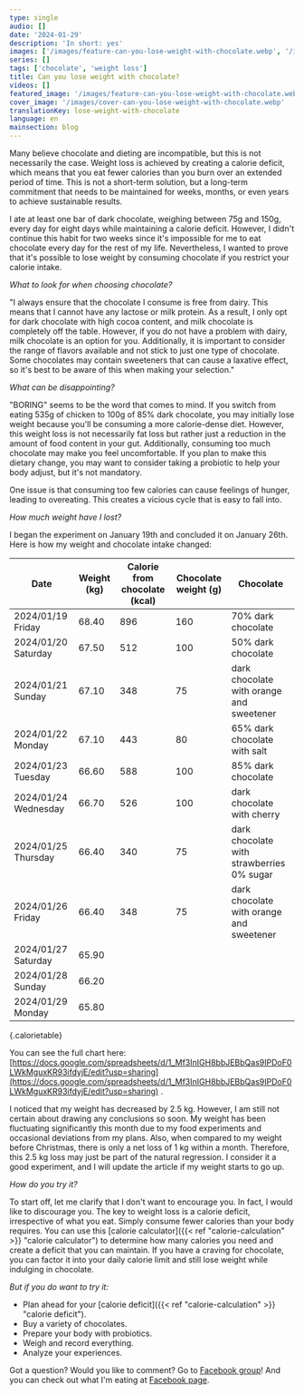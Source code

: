 ```yaml
---
type: single
audio: []
date: '2024-01-29'
description: 'In short: yes'
images: ['/images/feature-can-you-lose-weight-with-chocolate.webp', '/images/cover-can-you-lose-weight-with-chocolate.webp']
series: []
tags: ['chocolate', 'weight loss']
title: Can you lose weight with chocolate?
videos: []
featured_image: '/images/feature-can-you-lose-weight-with-chocolate.webp'
cover_image: '/images/cover-can-you-lose-weight-with-chocolate.webp'
translationKey: lose-weight-with-chocolate
language: en
mainsection: blog
---
```

Many believe chocolate and dieting are incompatible, but this is not necessarily the case. Weight loss is achieved by creating a calorie deficit, which means that you eat fewer calories than you burn over an extended period of time. This is not a short-term solution, but a long-term commitment that needs to be maintained for weeks, months, or even years to achieve sustainable results.

I ate at least one bar of dark chocolate, weighing between 75g and 150g, every day for eight days while maintaining a calorie deficit. However, I didn't continue this habit for two weeks since it's impossible for me to eat chocolate every day for the rest of my life. Nevertheless, I wanted to prove that it's possible to lose weight by consuming chocolate if you restrict your calorie intake.

*What to look for when choosing chocolate?*

"I always ensure that the chocolate I consume is free from dairy. This means that I cannot have any lactose or milk protein. As a result, I only opt for dark chocolate with high cocoa content, and milk chocolate is completely off the table. However, if you do not have a problem with dairy, milk chocolate is an option for you. Additionally, it is important to consider the range of flavors available and not stick to just one type of chocolate. Some chocolates may contain sweeteners that can cause a laxative effect, so it's best to be aware of this when making your selection."

*What can be disappointing?*

"BORING" seems to be the word that comes to mind. If you switch from eating 535g of chicken to 100g of 85% dark chocolate, you may initially lose weight because you'll be consuming a more calorie-dense diet. However, this weight loss is not necessarily fat loss but rather just a reduction in the amount of food content in your gut. Additionally, consuming too much chocolate may make you feel uncomfortable. If you plan to make this dietary change, you may want to consider taking a probiotic to help your body adjust, but it's not mandatory.

One issue is that consuming too few calories can cause feelings of hunger, leading to overeating. This creates a vicious cycle that is easy to fall into.

*How much weight have I lost?*

I began the experiment on January 19th and concluded it on January 26th. Here is how my weight and chocolate intake changed:

| Date                 | Weight (kg) | Calorie from chocolate (kcal) | Chocolate weight (g) | Chocolate                                 |
| -------------------- | ----------- | ----------------------------- | -------------------- | ----------------------------------------- |
| 2024/01/19 Friday    | 68.40       | 896                           | 160                  | 70% dark chocolate                        |
| 2024/01/20 Saturday  | 67.50       | 512                           | 100                  | 50% dark chocolate                        |
| 2024/01/21 Sunday    | 67.10       | 348                           | 75                   | dark chocolate with orange and sweetener  |
| 2024/01/22 Monday    | 67.10       | 443                           | 80                   | 65% dark chocolate with salt              |
| 2024/01/23 Tuesday   | 66.60       | 588                           | 100                  | 85% dark chocolate                        |
| 2024/01/24 Wednesday | 66.70       | 526                           | 100                  | dark chocolate with cherry                |
| 2024/01/25 Thursday  | 66.40       | 340                           | 75                   | dark chocolate with strawberries 0% sugar |
| 2024/01/26 Friday    | 66.40       | 348                           | 75                   | dark chocolate with orange and sweetener  |
| 2024/01/27 Saturday  | 65.90       |                               |                      |                                           |
| 2024/01/28 Sunday    | 66.20       |                               |                      |                                           |
| 2024/01/29 Monday    | 65.80       |                               |                      |                                           |
{.calorietable}

You can see the full chart here: [https://docs.google.com/spreadsheets/d/1_Mf3InIGH8bbJEBbQas9IPDoF0LWkMguxKR93ifdyjE/edit?usp=sharing](https://docs.google.com/spreadsheets/d/1_Mf3InIGH8bbJEBbQas9IPDoF0LWkMguxKR93ifdyjE/edit?usp=sharing) .

I noticed that my weight has decreased by 2.5 kg. However, I am still not certain about drawing any conclusions so soon. My weight has been fluctuating significantly this month due to my food experiments and occasional deviations from my plans. Also, when compared to my weight before Christmas, there is only a net loss of 1 kg within a month. Therefore, this 2.5 kg loss may just be part of the natural regression. I consider it a good experiment, and I will update the article if my weight starts to go up.

*How do you try it?*

To start off, let me clarify that I don't want to encourage you. In fact, I would like to discourage you. The key to weight loss is a calorie deficit, irrespective of what you eat. Simply consume fewer calories than your body requires. You can use this [calorie calculator]({{< ref "calorie-calculation" >}} "calorie calculator") to determine how many calories you need and create a deficit that you can maintain. If you have a craving for chocolate, you can factor it into your daily calorie limit and still lose weight while indulging in chocolate.

*But if you do want to try it:*

* Plan ahead for your [calorie deficit]({{< ref "calorie-calculation" >}} "calorie deficit").
* Buy a variety of chocolates.
* Prepare your body with probiotics.
* Weigh and record everything.
* Analyze your experiences.

Got a question? Would you like to comment? Go to [Facebook group](https://www.facebook.com/groups/1098348161611343 "Facebook group")! And you can check out what I'm eating at [Facebook page](https://www.facebook.com/simple.rules.for.losing.weight "Facebook page").

